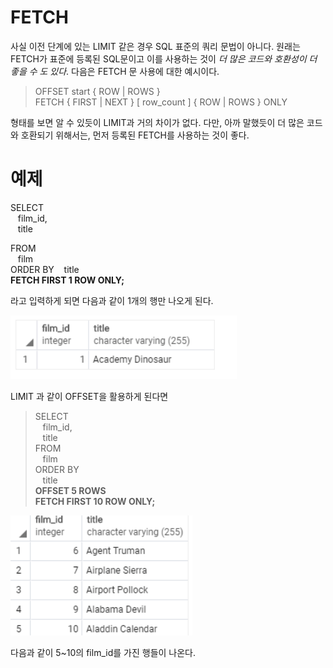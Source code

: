 # FETCH
사실 이전 단계에 있는 LIMIT 같은 경우 SQL 표준의 쿼리 문법이 아니다. 원래는 FETCH가 표준에 등록된 SQL문이고 이를 사용하는 것이 <i>더 많은 코드와 호환성이 더 좋을 수 도 있다</i>. 다음은 FETCH 문 사용에 대한 예시이다.

>OFFSET start { ROW | ROWS }</br>
>FETCH { FIRST | NEXT } [ row_count ] { ROW | ROWS } ONLY

형태를 보면 알 수 있듯이 LIMIT과 거의 차이가 없다. 다만, 아까 말했듯이 더 많은 코드와 호환되기 위해서는, 먼저 등록된 FETCH를 사용하는 것이 좋다.

# 예제
SELECT</br>
    &nbsp;&nbsp;&nbsp;film_id, </br>
    &nbsp;&nbsp;&nbsp;title </br>
    
FROM</br>
    &nbsp;&nbsp;&nbsp;film</br>
ORDER BY
    &nbsp;&nbsp;&nbsp;title </br>
<b>FETCH FIRST 1 ROW ONLY;</b>

라고 입력하게 되면 다음과 같이 1개의 행만 나오게 된다.

![Alt text](image.png)

LIMIT 과 같이 OFFSET을 활용하게 된다면

>SELECT</br>
    &nbsp;&nbsp;&nbsp;film_id, </br>
    &nbsp;&nbsp;&nbsp;title </br>
FROM</br>
    &nbsp;&nbsp;&nbsp;film</br>
ORDER BY</BR>
    &nbsp;&nbsp;&nbsp;title </br>
<b>OFFSET 5 ROWS</BR>
FETCH FIRST 10 ROW ONLY;</b>

![Alt text](image-1.png)

다음과 같이 5~10의 film_id를 가진 행들이 나온다.
